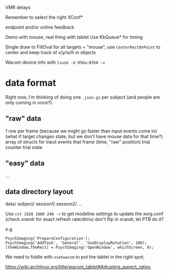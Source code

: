 VMR delays

Remember to select the right XConf*

endpoint and/or online feedback

Demo with mouse, real thing with tablet
Use KbQueue* for timing

Single draw to FillOval for all targets + "mouse", use `CenterRectOnPoint` to center and keep track of x/y/w/h in objects

Wacom device info with `lsusb -d 056a:0358 -v`

# data format

Right now, I'm thinking of doing one `.json.gz` per subject (and people are only coming in once?).

## "raw" data
1 row per frame (because we might go faster than input events come in) (what if target changes state, but we don't have mouse data for that time?)
array of structs for input events that frame (time, "raw" position)
trial counter
trial state

## "easy" data

...


## data directory layout

data/
  subject/
    session1/
    session2/
    ...


Use `cvt 1920 1080 240 -r` to get modeline settings to update the xorg.conf (check xrandr for exact refresh rate/dims)
don't flip in xrandr, let PTB do it?

e.g.

```
PsychImaging('PrepareConfiguration');
PsychImaging('AddTask', 'General', 'UseDisplayRotation', 180);
[theWindow,theRect] = PsychImaging('OpenWindow', whichScreen, 0);
```

We need to fiddle with `xsetwacom` to put the tablet in the right spot,

https://wiki.archlinux.org/title/wacom_tablet#Adjusting_aspect_ratios
